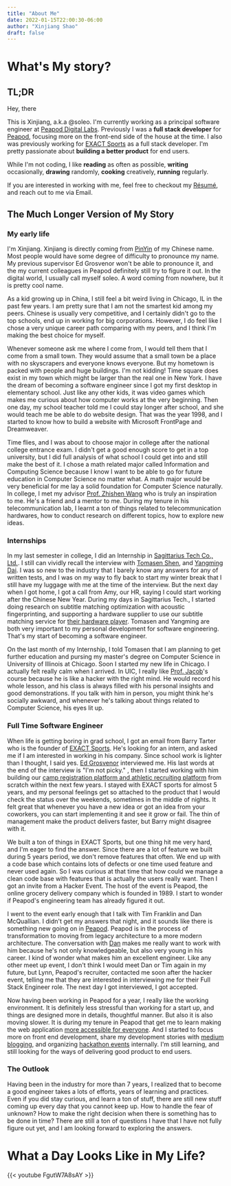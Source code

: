 ```yaml
---
title: "About Me"
date: 2022-01-15T22:00:30-06:00
author: "Xinjiang Shao"
draft: false
---
```



# What's My story?

## TL;DR

Hey, there

This is Xinjiang, a.k.a @soleo. I'm currently working as a principal software engineer at [Peapod Digital Labs](https://www.peapoddigitallabs.com). Previously I was a **full stack developer** for [Peapod](https://peapod.com), focusing more on the front-end side of the house at the time. I also was previously working for [EXACT Sports](https://exactsports.com) as a full stack developer. I'm pretty passionate about **building a better product** for end users.

While I'm not coding, I like **reading** as often as possible, **writing** occasionally, **drawing** randomly, **cooking** creatively, **running** regularly.

If you are interested in working with me, feel free to checkout my [Résumé](/xshao-cv-short.pdf "Xinjiang Shao Résumé"), and reach out to me via Email.


## The Much Longer Version of My Story

### My early life

I'm Xinjiang. Xinjiang is directly coming from [PinYin](https://en.wikipedia.org/wiki/Pinyin) of my Chinese name. Most people would have some degree of difficulty to pronounce my name. My previous supervisor Ed Grosvenor won't be able to pronounce it, and the my current colleagues in Peapod definitely still try to figure it out. In the digital world, I usually call myself soleo. A word coming from nowhere, but it is pretty cool name.

As a kid growing up in China, I still feel a bit weird living in Chicago, IL in the past few years. I am pretty sure that I am not the smartest kid among my peers. Chinese is usually very competitive, and I certainly didn't go to the top schools, end up in working for big corporations. However, I do feel like I chose a very unique career path comparing with my peers, and I think I'm making the best choice for myself.

Whenever someone ask me where I come from, I would tell them that I come from a small town. They would assume that a small town be a place with no skyscrapers and everyone knows everyone. But my hometown is packed with people and huge buildings. I'm not kidding! Time square does exist in my town which might be larger than the real one in New York. I have the dream of becoming a software engineer since I got my first desktop in elementary school. Just like any other kids, it was video games which makes me curious about how computer works at the very beginning. Then one day, my school teacher told me I could stay longer after school, and she would teach me be able to do website design. That was the year 1998, and I started to know how to build a website with Microsoft FrontPage and Dreamweaver.

Time flies, and I was about to choose major in college after the national college entrance exam. I didn't get a good enough score to get in a top university, but I did full analysis of what school I could get into and still make the best of it. I chose a math related major called Information and Computing Science because I know I want to be able to go for future education in Computer Science no matter what. A math major would be very beneficial for me lay a solid foundation for Computer Science naturally. In college, I met my advisor [Prof. Zhishen Wang](http://wireless.dlpu.edu.cn/reyjj.html) who is truly an inspiration to me. He's a friend and a mentor to me. During my tenure in his telecommunication lab, I learnt a ton of things related to telecommunication hardwares, how to conduct research on different topics, how to explore new ideas.

### Internships

In my last semester in college, I did an Internship in [Sagittarius Tech Co., Ltd.](https://splayer.org/). I still can vividly recall the interview with [Tomasen Shen](https://github.com/Tomasen), and [Yangming Dai](https://github.com/ymmuse). I was so new to the industry that I barely know any answers for any of written tests, and I was on my way to fly back to start my winter break that I still have my luggage with me at the time of the interview. But the next day when I got home, I got a call from Amy, our HR, saying I could start working after the Chinese New Year. During my days in Sagittarius Tech., I started doing research on subtitle matching optimization with acoustic fingerprinting, and supporting a hardware supplier to use our subtitle matching service for [their hardware player](https://medium.com/splayer/%E9%A6%96%E4%B8%AA%E6%94%AF%E6%8C%81%E4%B8%AD%E6%96%87%E5%AD%97%E5%B9%95%E5%8C%B9%E9%85%8D%E7%9A%84%E7%A1%AC%E4%BB%B6%E9%AB%98%E6%B8%85%E6%92%AD%E6%94%BE%E5%99%A8-e11c60e834f3). Tomasen and Yangming are both very important to my personal development for software engineering. That's my start of becoming a software engineer.

On the last month of my Internship, I told Tomasen that I am planning to get further education and pursing my master's degree on Computer Science in University of Illinois at Chicago. Soon I started my new life in Chicago. I actually felt really calm when I arrived. In UIC, I really like [Prof. Jacob](https://www.cs.uic.edu/Jakob/)'s course because he is like a hacker with the right mind. He would record his whole lesson, and his class is always filled with his personal insights and good demonstrations. If you talk with him in person, you might think he's socially awkward, and whenever he's talking about things related to Computer Science, his eyes lit up.

### Full Time Software Engineer

When life is getting boring in grad school, I got an email from Barry Tarter who is the founder of [EXACT Sports](https://exactsports.com). He's looking for an intern, and asked me if I am interested in working in his company. Since school work is lighter than I thought, I said yes. [Ed Grosvenor](https://github.com/edgrosvenor) interviewed me. His last words at the end of the interview is "I'm not picky." , then I started working with him building our [camp registration platform and athletic recruiting platform](https://prephero.com) from scratch within the next few years. I stayed with EXACT sports for almost 5 years, and my personal feelings get so attached to the product that I would check the status over the weekends, sometimes in the middle of nights. It felt great that whenever you have a new idea or got an idea from your coworkers, you can start implementing it and see it grow or fail. The thin of management make the product delivers faster, but Barry might disagree with it.

We built a ton of things in EXACT Sports, but one thing hit me very hard, and I'm eager to find the answer. Since there are a lot of feature we built during 5 years period, we don't remove features that often. We end up with a code base which contains lots of defects or one time used feature and never used again. So I was curious at that time that how could we manage a clean code base with features that is actually the users really want. Then I got an invite from a Hacker Event. The host of the event is Peapod, the online grocery delivery company which is founded in 1989. I start to wonder if Peapod's engineering team has already figured it out.

I went to the event early enough that I talk with Tim Franklin and Dan McQuallian. I didn't get my answers that night, and it sounds like there is something new going on in [Peapod](https://en.wikipedia.org/wiki/Peapod). Peapod is in the process of transformation to moving from legacy architecture to a more modern architecture. The conversation with [Dan](https://github.com/dmcquillan314) makes me really want to work with him because he's not only knowledgeable, but also very young in his career. I kind of wonder what makes him an excellent engineer. Like any other meet up event, I don't think I would meet Dan or Tim again in my future, but Lynn, Peapod's recruiter, contacted me soon after the hacker event, telling me that they are interested in interviewing me for their Full Stack Engineer role. The next day I got interviewed, I got accepted.

Now having been working in Peapod for a year, I really like the working environment. It is definitely less stressful than working for a start up, and things are designed more in details, thoughtful manner. But also it is also moving slower. It is during my tenure in Peapod that get me to learn making the web application [more accessible for everyone](https://medium.com/peapod-engineering/web-accessibility-design-the-user-experience-having-all-users-in-mind-5c5ed5a3ba78). And I started to focus more on front end development, share my development stories with [medium blogging](https://medium.com/peapod-engineering), and organizing [hackathon events](https://github.com/soleo/peapod-hackathon) internally. I'm still learning, and still looking for the ways of delivering good product to end users.

### The Outlook

Having been in the industry for more than 7 years, I realized that to become a good engineer takes a lots of efforts, years of learning and practices. Even if you did stay curious, and learn a ton of stuff, there are still new stuff coming up every day that you cannot keep up. How to handle the fear of unknown? How to make the right decision when there is something has to be done in time? There are still a ton of questions I have that I have not fully figure out yet, and I am looking forward to exploring the answers.

# What a Day Looks Like in My Life?

{{< youtube FgutW7A8sAY >}}